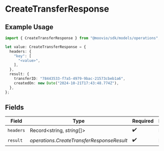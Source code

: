 # CreateTransferResponse

## Example Usage

```typescript
import { CreateTransferResponse } from "@moovio/sdk/models/operations";

let value: CreateTransferResponse = {
  headers: {
    "key": [
      "<value>",
    ],
  },
  result: {
    transferID: "78443533-f7a5-4979-9bac-21573cbeb1a6",
    createdOn: new Date("2024-10-21T17:43:48.774Z"),
  },
};
```

## Fields

| Field                                     | Type                                      | Required                                  | Description                               |
| ----------------------------------------- | ----------------------------------------- | ----------------------------------------- | ----------------------------------------- |
| `headers`                                 | Record<string, *string*[]>                | :heavy_check_mark:                        | N/A                                       |
| `result`                                  | *operations.CreateTransferResponseResult* | :heavy_check_mark:                        | N/A                                       |